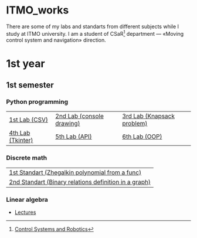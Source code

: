 # ITMO_works
There are some of my labs and standarts from different subjects while I study at ITMO university.
I am a student of CSaR[^csar] department — «Moving control system and navigation» direction.

# 1st year
## 1st semester
### Python programming
<table>
    <tbody>
        <tr>
            <td><a href="https://github.com/PaveTranquil/ITMOPython-2022_Lab-1">1st Lab (CSV)</a></td>
            <td><a href="https://github.com/PaveTranquil/ITMOPython-2022_Lab-2">2nd Lab (console drawing)</a></td>
            <td><a href="https://github.com/PaveTranquil/ITMOPython-2022_Lab-3">3rd Lab (Knapsack problem)</a></td>
        </tr>
        <tr>
            <td><a href="https://github.com/PaveTranquil/ITMOPython-2022_Lab-4">4th Lab (Tkinter)</a></td>
            <td><a href="https://github.com/PaveTranquil/ITMOPython-2022_Lab-5">5th Lab (API)</a></td>
            <td><a href="https://github.com/PaveTranquil/ITMOPython-2022_Lab-6">6th Lab (OOP)</a></td>
        </tr>
    </tbody>
</table>

### Discrete math
<table>
    <tbody>
        <tr>
            <td><a href="https://gist.github.com/PaveTranquil/e4fa5b8b0af8590f5859f59ef4a64ea8">1st Standart (Zhegalkin polynomial from a func)</a></td>
        </tr>
        <tr>
            <td><a href="https://gist.github.com/PaveTranquil/5884c49ad97161ecd8dc2b42b63f8405">2nd Standart (Binary relations definition in a graph)</a></td>
        </tr>
    </tbody>
</table>

### Linear algebra
- [Lectures](https://github.com/PaveTranquil/ITMO_works/raw/main/Линал%201%20сем.zip)

[^csar]: [Control Systems and Robotics](https://abit.itmo.ru/program/bachelor/robotics_ai)
